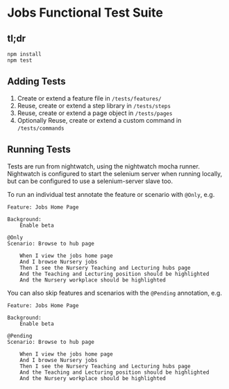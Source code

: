 # Jobs Functional Test Suite

## tl;dr
```
npm install
npm test
```

## Adding Tests

1. Create or extend a feature file in ```/tests/features/```
2. Reuse, create or extend a step library in ```/tests/steps```
3. Reuse, create or extend a page object in ```/tests/pages```
4. Optionally Reuse, create or extend a custom command in ```/tests/commands```

## Running Tests
Tests are run from nightwatch, using the nightwatch mocha runner. Nightwatch is configured to start the selenium server when running locally, but can be configured to use a selenium-server slave too.

To run an individual test annotate the feature or scenario with ```@Only```, e.g.

```
Feature: Jobs Home Page

Background:
    Enable beta

@Only
Scenario: Browse to hub page

    When I view the jobs home page
    And I browse Nursery jobs
    Then I see the Nursery Teaching and Lecturing hubs page
    And the Teaching and Lecturing position should be highlighted
    And the Nursery workplace should be highlighted
```

You can also skip features and scenarios with the ```@Pending``` annotation, e.g.

```
Feature: Jobs Home Page

Background:
    Enable beta

@Pending
Scenario: Browse to hub page

    When I view the jobs home page
    And I browse Nursery jobs
    Then I see the Nursery Teaching and Lecturing hubs page
    And the Teaching and Lecturing position should be highlighted
    And the Nursery workplace should be highlighted
```

